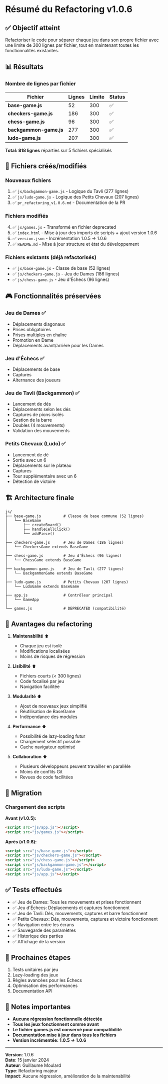 # Résumé du Refactoring v1.0.6

## ✅ Objectif atteint

Refactoriser le code pour séparer chaque jeu dans son propre fichier avec une limite de 300 lignes par fichier, tout en maintenant toutes les fonctionnalités existantes.

## 📊 Résultats

### Nombre de lignes par fichier

| Fichier | Lignes | Limite | Status |
|---------|--------|--------|--------|
| **base-game.js** | 52 | 300 | ✅ |
| **checkers-game.js** | 186 | 300 | ✅ |
| **chess-game.js** | 96 | 300 | ✅ |
| **backgammon-game.js** | 277 | 300 | ✅ |
| **ludo-game.js** | 207 | 300 | ✅ |

**Total: 818 lignes** réparties sur 5 fichiers spécialisés

## 📁 Fichiers créés/modifiés

### Nouveaux fichiers
1. ✅ `js/backgammon-game.js` - Logique du Tavli (277 lignes)
2. ✅ `js/ludo-game.js` - Logique des Petits Chevaux (207 lignes)
3. ✅ `pr_refactoring_v1.0.6.md` - Documentation de la PR

### Fichiers modifiés
4. ✅ `js/games.js` - Transformé en fichier deprecated
5. ✅ `index.html` - Mise à jour des imports de scripts + ajout version 1.0.6
6. ✅ `version.json` - Incrémentation 1.0.5 → 1.0.6
7. ✅ `README.md` - Mise à jour structure et état du développement

### Fichiers existants (déjà refactorisés)
- ✅ `js/base-game.js` - Classe de base (52 lignes)
- ✅ `js/checkers-game.js` - Jeu de Dames (186 lignes)
- ✅ `js/chess-game.js` - Jeu d'Échecs (96 lignes)

## 🎮 Fonctionnalités préservées

### Jeu de Dames ✅
- Déplacements diagonaux
- Prises obligatoires
- Prises multiples en chaîne
- Promotion en Dame
- Déplacements avant/arrière pour les Dames

### Jeu d'Échecs ✅
- Déplacements de base
- Captures
- Alternance des joueurs

### Jeu de Tavli (Backgammon) ✅
- Lancement de dés
- Déplacements selon les dés
- Captures de pions isolés
- Gestion de la barre
- Doubles (4 mouvements)
- Validation des mouvements

### Petits Chevaux (Ludo) ✅
- Lancement de dé
- Sortie avec un 6
- Déplacements sur le plateau
- Captures
- Tour supplémentaire avec un 6
- Détection de victoire

## 🏗️ Architecture finale

```
js/
├── base-game.js          # Classe de base commune (52 lignes)
│   └── BaseGame
│       ├── createBoard()
│       ├── handleCellClick()
│       └── addPiece()
│
├── checkers-game.js      # Jeu de Dames (186 lignes)
│   └── CheckersGame extends BaseGame
│
├── chess-game.js         # Jeu d'Échecs (96 lignes)
│   └── ChessGame extends BaseGame
│
├── backgammon-game.js    # Jeu de Tavli (277 lignes)
│   └── BackgammonGame extends BaseGame
│
├── ludo-game.js          # Petits Chevaux (207 lignes)
│   └── LudoGame extends BaseGame
│
├── app.js                # Contrôleur principal
│   └── GameApp
│
└── games.js              # DEPRECATED (compatibilité)
```

## 📝 Avantages du refactoring

1. **Maintenabilité** ⬆️
   - Chaque jeu est isolé
   - Modifications localisées
   - Moins de risques de régression

2. **Lisibilité** ⬆️
   - Fichiers courts (< 300 lignes)
   - Code focalisé par jeu
   - Navigation facilitée

3. **Modularité** ⬆️
   - Ajout de nouveaux jeux simplifié
   - Réutilisation de BaseGame
   - Indépendance des modules

4. **Performance** ⬆️
   - Possibilité de lazy-loading futur
   - Chargement sélectif possible
   - Cache navigateur optimisé

5. **Collaboration** ⬆️
   - Plusieurs développeurs peuvent travailler en parallèle
   - Moins de conflits Git
   - Revues de code facilitées

## 🔄 Migration

### Chargement des scripts

**Avant (v1.0.5):**
```html
<script src="js/app.js"></script>
<script src="js/games.js"></script>
```

**Après (v1.0.6):**
```html
<script src="js/base-game.js"></script>
<script src="js/checkers-game.js"></script>
<script src="js/chess-game.js"></script>
<script src="js/backgammon-game.js"></script>
<script src="js/ludo-game.js"></script>
<script src="js/app.js"></script>
```

## ✅ Tests effectués

- ✅ Jeu de Dames: Tous les mouvements et prises fonctionnent
- ✅ Jeu d'Échecs: Déplacements et captures fonctionnent
- ✅ Jeu de Tavli: Dés, mouvements, captures et barre fonctionnent
- ✅ Petits Chevaux: Dés, mouvements, captures et victoire fonctionnent
- ✅ Navigation entre les écrans
- ✅ Sauvegarde des paramètres
- ✅ Historique des parties
- ✅ Affichage de la version

## 🚀 Prochaines étapes

1. Tests unitaires par jeu
2. Lazy-loading des jeux
3. Règles avancées pour les Échecs
4. Optimisation des performances
5. Documentation API

## 📌 Notes importantes

- **Aucune régression fonctionnelle détectée**
- **Tous les jeux fonctionnent comme avant**
- **Le fichier games.js est conservé pour compatibilité**
- **Documentation mise à jour dans tous les fichiers**
- **Version incrémentée: 1.0.5 → 1.0.6**

---

**Version**: 1.0.6  
**Date**: 15 janvier 2024  
**Auteur**: Guillaume Moulard  
**Type**: Refactoring majeur  
**Impact**: Aucune régression, amélioration de la maintenabilité
